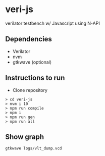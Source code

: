 # veri-js
verilator testbench w/ Javascript using N-API

## Dependencies
- Verilator
- nvm
- gtkwave (optional)

## Instructions to run
- Clone repository
```
> cd veri-js
> nvm i 10
> npm run compile
> npm i
> npm run gen
> npm run all
```

## Show graph
```
gtkwave logs/vlt_dump.vcd
```